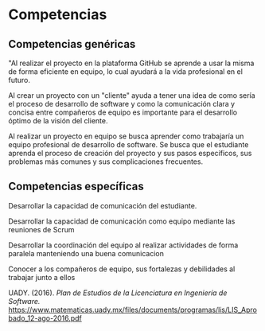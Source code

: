 <h1 id="competencias">Competencias</h1>

## Competencias genéricas

<p> "Al realizar el proyecto en la plataforma GitHub se aprende a usar la misma de forma eficiente en equipo, lo cual ayudará a la vida profesional en el futuro.

Al crear un proyecto con un "cliente" ayuda a tener una idea de como sería el proceso de desarrollo de software y como la comunicación clara y concisa entre compañeros de equipo es importante para el desarrollo óptimo de la visión del cliente.

Al realizar un proyecto en equipo se busca aprender como trabajaría un equipo profesional de desarrollo de software. Se busca que el estudiante aprenda el proceso de creación del proyecto y sus pasos específicos, sus problemas más comunes y sus complicaciones frecuentes. </p> 

## Competencias específicas

<p>Desarrollar la capacidad de comunicación del estudiante.

Desarrollar la capacidad de comunicación como equipo mediante las reuniones de Scrum 

Desarrollar la coordinación del equipo al realizar actividades de forma paralela manteniendo una buena comunicacion

Conocer a los compañeros de equipo, sus fortalezas y debilidades al trabajar junto a ellos </p>

UADY. (2016). *Plan de Estudios de la Licenciatura en Ingeniería de Software.* https://www.matematicas.uady.mx/files/documents/programas/lis/LIS_Aprobado_12-ago-2016.pdf
